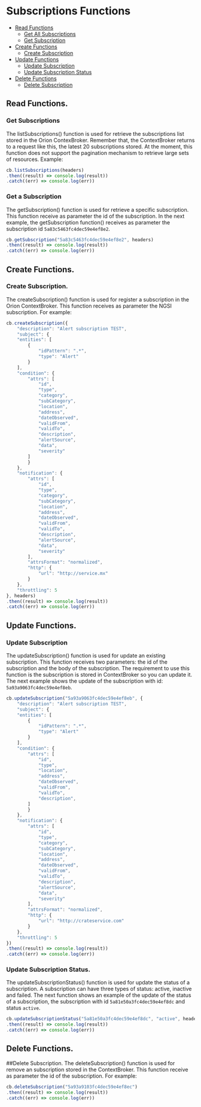 # Subscriptions Functions

* [Read Functions](#read-functions)
	* [Get All Subscriptions](#get-all-subscriptions)
	* [Get Subscription](#get-subscription)
* [Create Functions](#create-functions)
	* [Create Subscription](#create-subscription)
* [Update Functions](#update-functions)
    * [Update Subscription](#update-subscription)
    * [Update Subscription Status](#update-subscription-status)
* [Delete Functions](#dele-functions)
	* [Delete Subscription](#delete-subscription)

## Read Functions.

### Get Subscriptions
The listSubscriptions() function is used for retrieve the subscriptions list stored in the Orion ContexBroker. Remember that, the ContextBroker returns to a request like this, the latest 20 subscriptions stored. At the moment, this function does not support the pagination mechanism to retrieve large sets of resources. 
Example:
```js
cb.listSubscriptions(headers)
.then((result) => console.log(result))
.catch((err) => console.log(err))
```
### Get a Subscription
The getSubscription() function is used for retrieve a specific subscription. This function receive as parameter the id of the subscription. In the next example, the getSubscription function() receives as parameter the subscription id `5a83c5463fc4dec59e4ef8e2`.
```js
cb.getSubscription("5a83c5463fc4dec59e4ef8e2", headers)
.then((result) => console.log(result))
.catch((err) => console.log(err))
```
## Create Functions.

### Create Subscription.
The createSubscription() function is used for register a subscription in the Orion ContextBroker. This function receives as parameter the NGSI subscription. For example:
```js
cb.createSubscription({
	"description": "Alert subscription TEST",
	"subject": {
	"entities": [
  		{
			"idPattern": ".*",
			"type": "Alert"
		}
	],
	"condition": {
		"attrs": [
  			"id",	
  			"type",
  			"category",
  			"subCategory",
  			"location",
  			"address",
  			"dateObserved",
  			"validFrom",
  			"validTo",
  			"description",
  			"alertSource",
  			"data",
  			"severity"
		]
		}
	},
	"notification": {
  		"attrs": [
  			"id",  
          	"type",
            "category",
            "subCategory",
            "location",
            "address",
            "dateObserved",
            "validFrom",
            "validTo",
            "description",
            "alertSource",
            "data",
            "severity"
        ],
		"attrsFormat": "normalized",
		"http": {
			"url": "http://service.mx"
		}
	},
	"throttling": 5
}, headers)
.then((result) => console.log(result))
.catch((err) => console.log(err))
```

## Update Functions.

### Update Subscription
The updateSubscription() function is used for update an existing subscription. This function receives two parameters: the id of the subscription and the body of the subscription. The requirement to use this function is the subscription is stored in ContextBroker so you can update it. The next example shows the update of the subscription with id: `5a93a9063fc4dec59e4ef8eb`.
```js
cb.updateSubscription("5a93a9063fc4dec59e4ef8eb", {
	"description": "Alert subscription TEST",
	"subject": {
	"entities": [
  		{
			"idPattern": ".*",
			"type": "Alert"
		}
	],
	"condition": {
		"attrs": [
  			"id",	
  			"type",
  			"location",
  			"address",
  			"dateObserved",
  			"validFrom",
  			"validTo",
  			"description",
		]
		}
	},
	"notification": {
  		"attrs": [
  			"id",  
          	"type",
            "category",
            "subCategory",
            "location",
            "address",
            "dateObserved",
            "validFrom",
            "validTo",
            "description",
            "alertSource",
            "data",
            "severity"
        ],
		"attrsFormat": "normalized",
		"http": {
			"url": "http://crateservice.com"
		}
	},
	"throttling": 5
})
.then((result) => console.log(result))
.catch((err) => console.log(err))
```

### Update Subscription Status.
The updateSubscriptionStatus() function is used for update the status of a subscription. A subscription can have three types of status: active, inactive and failed. The next function shows an example of the update of the status of a subscription, the subscription with id `5a81e50a3fc4dec59e4ef8dc` and status `active`.
```js
cb.updateSubscriptionStatus("5a81e50a3fc4dec59e4ef8dc", "active", headers)
.then((result) => console.log(result))
.catch((err) => console.log(err))
```

## Delete Functions.

##Delete Subscription.
The deleteSubscription() function is used for remove an subscription stored in the ContextBroker. This function receive as parameter the id of the subscription. For example: 
```js
cb.deleteSubscription("5a93a9103fc4dec59e4ef8ec")
.then((result) => console.log(result))
.catch((err) => console.log(err))
```